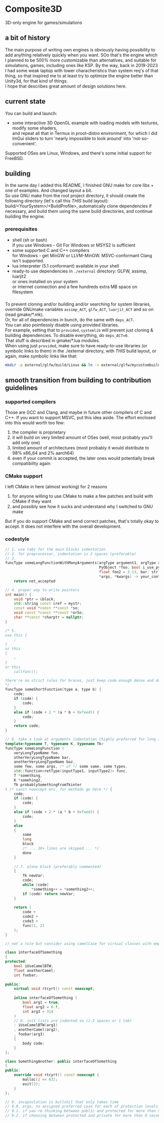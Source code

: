 # Composite3D
3D-only engine for games/simulations

## a bit of history
The main purpose of writing own engines is obviously having possibility to add anything relatively quickly when you want.
SOo that's the engine which I planned to be 500% more customizable than alternatives, and suitable for simulations, games, including ones like KSP.
By the way, back in 2019-2023 I had some weak laptop with lower characheristics than system req's of that thing, so that inspired me to at least try
to optimize the engine better than Unity3d, for that kind of things. \
I hope that describes great amount of design solutions here.

## current state
You can build and launch:
- some interactive 3D OpenGL example with loading models with textures, modify some shaders, \
and repeat all that in Termux in proot-distro environment, for which I did ImGui sliders
to turn 'nearly impossible to look around' into 'not-so-convenient'.

Supported OSes are Linux, Windows, and there's some initial support for FreeBSD.

## building
In the same day I added this README, I finished GNU make for core libs + one of examples. And changed layout a bit. \
So use GNU make from the root project directory, it should create the following directory (let's call this *THIS* build layout):
build/\<YourSystem\>/\<BuildProfile\>,
automatically clone dependencies if necessary, and build them using the same build directories, and continue building the engine.

### prerequisites
- shell (sh or bash) \
    if you use Windows - Git For Windows or MSYS2 is sufficient
- some supported C and C++ compilers \
    for Windows - get MinGW or LLVM-MinGW. MSVC-conformant Clang isn't supported.
- lua interpreter (5.1 conformant) available in your shell
- ready-to use dependencies in `./external` directory: GLFW, assimp, luarjit2 \
    or ones installed on your system \
    or internet connection and a few hundreds extra MB space on filesystem

###
To prevent cloning and/or building and/or searching for system libraries, override GNUmake variables `assimp_ACT`, `glfw_ACT`, `luarjit_ACT` and so on (read gmake/\*.mk). \
Or, for all of dependencies in bunch, do the same with `deps_ACT`. \
You can also pointlessly disable using provided libraries. \
For example, setting that to `provided,systemlib` will prevent just cloning & building dependencies. To disable everything, do `deps_ACT=0`. \
That stuff is described in gmake/*.lua modules. \
When using just `provided`, make sure to have ready-to-use libraries (or symbolic links to them) in the ./external directory, with *THIS* build layout,
or again, make symbolic links like that:
```sh
mkdir -p external/glfw/build/Linux && ln -s external/glfw/mycustombuild/linux_opensuse64 external/glfw/build/Linux/opt
```

## smooth transition from building to contribution guidelines

### supported compilers
Those are GCC and Clang, and maybe in future other compilers of C and C++.
If you want to support MSVC, put this idea aside. The effort enclosed into this would worth too few:
1. the compiler is proprietary
2. it will build on very limited amount of OSes (well, most probably you'll add only one)
3. limited amount of architectures (most probably it would distribute to 98% x86_64 and 2% aarch64)
4. even if your commit is accepted, the later ones would potentially break compatibility again

### CMake support
I left CMake in here (almost working) for 2 reasons
1. for anyone willing to use CMake to make a few patches and build with CMake if they want
2. and possibly see how it sucks and understand why I switched to GNU make

But if you do support CMake and send correct patches, that's totally okay to accept.
It does not interfere with the overall development.

### codestyle
```cpp
// 1. use tabs for the main blocks indentation
// 2. for preprocessor, indentation is 2 spaces (preferable)
// 3.
funcType someLongFunctionWithManyArguments(argType argument1, argType argument2,
                                           PyObject *foo, bool i_use_python_indent_everywhere = true,
                                           float foo2 = 3.13, bar: str | int = 0, whatsthis: bool = False,
                                           *args, *kwargs) -> your_contrib_status:
    return not_accepted

// 4. proper way to write pointers
int main() {
    void *ptr = &block;
    std::string const &ref = mystr;
    const void *const **const *so;
    void const *const **const *orSo;
    char **const *charptr = nullptr;
}

/* 5.
use this {
    ;
}
or this
{
    ;
}
or this
    callfunc();

there're no strict rules for braces, just keep code enough dense and do enough gaps to make it fastly readable
*/
funcType someShortFunction(type a, type b) {
    code;
    if (code) {
        code;
    }
    else if (code + 2 * (a * b + 0xfeed)) {
        code;
    }
    return code;
}

// 6. take a look at arguments indentation (highly preferred for long argument list)
template<typename T, typename K, typename Tk>
funcType someLongFunction (
    veryLongTypeName foo,
    otherVeryLongTypeName bar,
    anotherVeryLongTypeName baz,
    some few, some args, /* of */ some same, some types,
    std::function<retType(inputType1, inputType2)> func,
    T *something,
    K *somehing2,
    Tk probablySomethingFromTkinter
) /* const noexcept etc. for methods go here */ {
    code;
    if (code) {
        code;
    }
    else if (code + 2 * (a * b + 0xfeed)) {
        code;
    }
    else
    {
        some
        long
        block
        /* ... 10+ lines are skipped ... */
        done
    }
    
    // 7. alone block (preferably commented)
    {
        Tk newVar;
        code;
        while (code)
            *something++ = *something2++;
        if (code) return newVar;
    }
    
    return (
        code +
        code2 +
        code3 +
        func(1, 2)
    );
}

// not a rule but consider using camelCase for virtual classes with empty methods (interfaces) and PascalCase for default classes

class interfaceOfSomething
{
protected:
    bool iUseCamelBTW;
    float anotherCamel;
    int foobar;
    
public:
    virtual void rtcyrt() const noexcept;
    
    inline interfaceOfSomething (
        bool arg1 = true,
        float arg2 = 0.f,
        int arg3 = 314
    )
    // 8. init lists are indented so (1-2 spaces or 1 tab)
    : iUseCamelBTW(arg1)
    , anotherCamel(arg2),
    , foobar(arg3)
    {
        body code;
    }
};

class SomethingAnother: public interfaceOfSomething
{
public:
    override void rtcyrt() const noexcept {
        malloc(2 << 63);
        exit(3);
    }
};

// 9. incapsulation is bullshit that only takes time
// 9.0. ergo, no assigned preferred case for each of protection levels
// 9.1. if you're thinking between public and protected for more than 5 seconds long, go for public
// 9.2. if choosing between protected and private for more than 0 seconds, go for protected

```